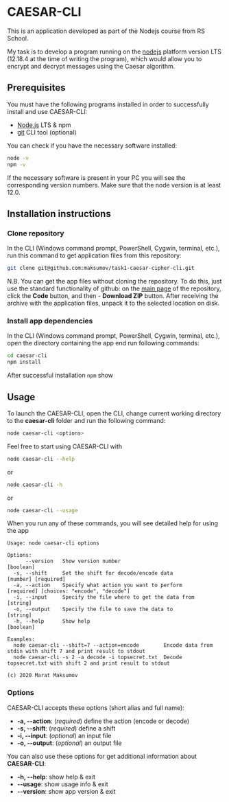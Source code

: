 # CAESAR-CLI

This is an application developed as part of the Nodejs course from RS School.

My task is to develop a program running on the [nodejs](https://nodejs.org/) platform version LTS (12.18.4 at the time of writing the program), which would allow you to encrypt and decrypt messages using the Caesar algorithm.

## Prerequisites

You must have the following programs installed in order to successfully install and use CAESAR-CLI:

- [Node.js](https://nodejs.org/) LTS & npm
- [git](https://git-scm.com/) CLI tool (optional)

You can check if you have the necessary software installed:

```bash
node -v
npm -v
```

If the necessary software is present in your PC you will see the corresponding version numbers. Make sure that the node version is at least 12.0.

## Installation instructions

### Clone repository

In the CLI (Windows command prompt, PowerShell, Cygwin, terminal, etc.), run this command to get application files from this repository:

```bash
git clone git@github.com:maksumov/task1-caesar-cipher-cli.git
```

N.B. You can get the app files without cloning the repository. To do this, just use the standard functionality of github: on the [main page](https://github.com/maksumov/task1-caesar-cipher-cli) of the repository, click the **Code** button, and then - **Download ZIP** button. After receiving the archive with the application files, unpack it to the selected location on disk.

### Install app dependencies

In the CLI (Windows command prompt, PowerShell, Cygwin, terminal, etc.), open the directory containing the app end run following commands:

```bash
cd caesar-cli
npm install
```

After successful installation `npm` show

## Usage

To launch the CAESAR-CLI, open the CLI, change current working directory to the **caesar-cli** folder and run the following command:

```bash
node caesar-cli <options>
```

Feel free to start using CAESAR-CLI with

```bash
node caesar-cli --help
```

or

```bash
node caesar-cli -h
```

or

```bash
node caesar-cli --usage
```

When you run any of these commands, you will see detailed help for using the app

```
Usage: node caesar-cli options

Options:
      --version   Show version number                             [boolean]
  -s, --shift     Set the shift for decode/encode data            [number] [required]
  -a, --action    Specify what action you want to perform         [required] [choices: "encode", "decode"]
  -i, --input     Specify the file where to get the data from     [string]
  -o, --output    Specify the file to save the data to            [string]
  -h, --help      Show help                                       [boolean]

Examples:
  node caesar-cli --shift=7 --action=encode        Encode data from stdin with shift 7 and print result to stdout
  node caesar-cli -s 2 -a decode -i topsecret.txt  Decode topsecret.txt with shift 2 and print result to stdout

(c) 2020 Marat Maksumov
```

### Options

CAESAR-CLI accepts these options (short alias and full name):

- **-a, --action**: (_required_) define the action (encode or decode)
- **-s, --shift**: (_required_) define a shift
- **-i, --input**: (_optional_) an input file
- **-o, --output**: (_optional_) an output file

You can also use these options for get additional information about **CAESAR-CLI**:

- **-h, --help**: show help & exit
- **--usage**: show usage info & exit
- **--version**: show app version & exit
